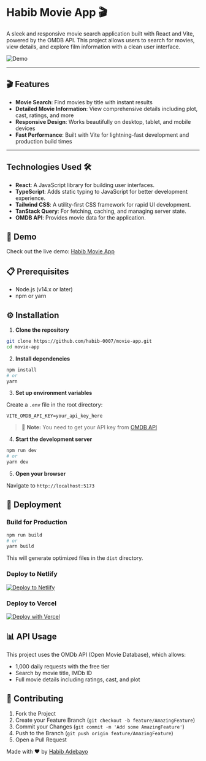 # Habib Movie App 🎬

A sleek and responsive movie search application built with React and Vite, powered by the OMDB API. This project allows users to search for movies, view details, and explore film information with a clean user interface.

![Demo](https://habib-movie-app.vercel.com/demo.jpg)

---

## 🎬 Features

- **Movie Search**: Find movies by title with instant results
- **Detailed Movie Information**: View comprehensive details including plot, cast, ratings, and more
- **Responsive Design**: Works beautifully on desktop, tablet, and mobile devices
- **Fast Performance**: Built with Vite for lightning-fast development and production build times

---

## Technologies Used 🛠️

- **React**: A JavaScript library for building user interfaces.
- **TypeScript**: Adds static typing to JavaScript for better development experience.
- **Tailwind CSS**: A utility-first CSS framework for rapid UI development.
- **TanStack Query**: For fetching, caching, and managing server state.
- **OMDB API**: Provides movie data for the application.

## 🚀 Demo

Check out the live demo: [Habib Movie App](https://habib-movie-app.vercel.app)

## 📋 Prerequisites

- Node.js (v14.x or later)
- npm or yarn

## ⚙️ Installation

1. **Clone the repository**

```bash
git clone https://github.com/habib-0007/movie-app.git
cd movie-app
```

2. **Install dependencies**

```bash
npm install
# or
yarn
```

3. **Set up environment variables**

Create a `.env` file in the root directory:

```
VITE_OMDB_API_KEY=your_api_key_here
```

> 📝 **Note:** You need to get your API key from [OMDB API](https://www.omdbapi.com/apikey.aspx)

4. **Start the development server**

```bash
npm run dev
# or
yarn dev
```

5. **Open your browser**

Navigate to `http://localhost:5173`

## 🚢 Deployment

### Build for Production

```bash
npm run build
# or
yarn build
```

This will generate optimized files in the `dist` directory.

### Deploy to Netlify

[![Deploy to Netlify](https://www.netlify.com/img/deploy/button.svg)](https://app.netlify.com/start/deploy?repository=https://github.com/habib-0007/movie-app)

### Deploy to Vercel

[![Deploy with Vercel](https://vercel.com/button)](https://vercel.com/new/git/external?repository-url=https://github.com/habib-0007/movie-app)

## 📊 API Usage

This project uses the OMDb API (Open Movie Database), which allows:
- 1,000 daily requests with the free tier
- Search by movie title, IMDb ID
- Full movie details including ratings, cast, and plot

## 🤝 Contributing

1. Fork the Project
2. Create your Feature Branch (`git checkout -b feature/AmazingFeature`)
3. Commit your Changes (`git commit -m 'Add some AmazingFeature'`)
4. Push to the Branch (`git push origin feature/AmazingFeature`)
5. Open a Pull Request

Made with ❤️ by [Habib Adebayo](https://github.com/habib-0007/)